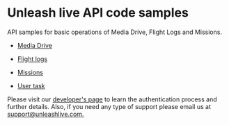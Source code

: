 # Unleash live API code samples 
API samples for basic operations of Media Drive, Flight Logs and Missions.

* [Media Drive](./javascript/media-drive/README.md)

* [Flight logs](./javascript/flights/README.md=)

* [Missions](./javascript/mission/README.md)

* [User task](./javascript/user-task/README.md)

Please visit our [developer's page](https://developer.unleashlive.com/) to learn the authentication process and further details. Also, if you need any type of support please email us at [support@unleashlive.com.](mailto:support@unleashlive.com)